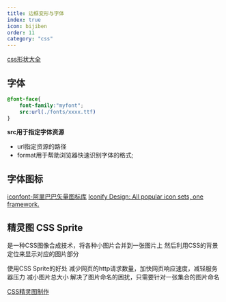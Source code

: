 ```yaml
---
title: 边框变形与字体
index: true
icon: bijiben
order: 11
category: "css"
---
```

[css形状大全](https://css-tricks.com/the-shapes-of-css/#top-of-site)

## 字体

```css
@font-face{
	font-family:"myfont";
	src:url(./fonts/xxxx.ttf)
}
```

**src用于指定字体资源**
- url指定资源的路径
- format用于帮助浏览器快速识别字体的格式;

## 字体图标

[iconfont-阿里巴巴矢量图标库](https://www.iconfont.cn/)
[Iconify Design: All popular icon sets, one framework.](https://iconify.design/)



## 精灵图 CSS Sprite

是一种CSS图像合成技术，将各种小图片合并到一张图片上
然后利用CSS的背景定位来显示对应的图片部分

使用CSS Sprite的好处
	减少网页的http请求数量，加快网页响应速度，减轻服务器压力
	减小图片总大小
	解决了图片命名的困扰，只需要针对一张集合的图片命名
	
[CSS精灵图制作](https://www.toptal.com/developers/css/sprite-generator)




